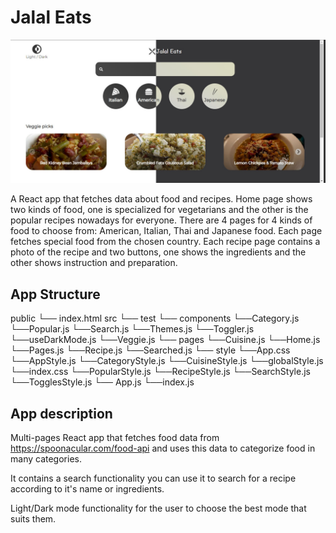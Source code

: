 
# Jalal Eats

![Header](https://github.com/JalalHabeeb/jalal-eats/blob/main/public/jalal-eats-readme.jpg "Jalal Eats")

A React app that fetches data about food and recipes.
Home page shows two kinds of food, one is specialized for vegetarians and the other is the popular recipes nowadays for everyone.
There are 4 pages for 4 kinds of food to choose from: American, Italian, Thai and Japanese food. Each page fetches special food from the chosen country.
Each recipe page contains a photo of the recipe and two buttons, one shows the ingredients and the other shows instruction and preparation.

## App Structure

public
└── index.html
src
└── test
└── components
    └──Category.js
    └──Popular.js
    └──Search.js
    └──Themes.js
    └──Toggler.js
    └──useDarkMode.js
    └──Veggie.js
└── pages
    └──Cuisine.js
    └──Home.js
    └──Pages.js
    └──Recipe.js
    └──Searched.js
└── style
    └──App.css
    └──AppStyle.js
    └──CategoryStyle.js
    └──CuisineStyle.js
    └──globalStyle.js
    └──index.css
    └──PopularStyle.js
    └──RecipeStyle.js
    └──SearchStyle.js
    └──TogglesStyle.js
└── App.js
└──index.js

## App description

Multi-pages React app that fetches food data from <https://spoonacular.com/food-api> and uses this data to categorize food in many categories.

It contains a search functionality you can use it to search for a recipe according to it's name or ingredients.

Light/Dark mode functionality for the user to choose the best mode that suits them.
